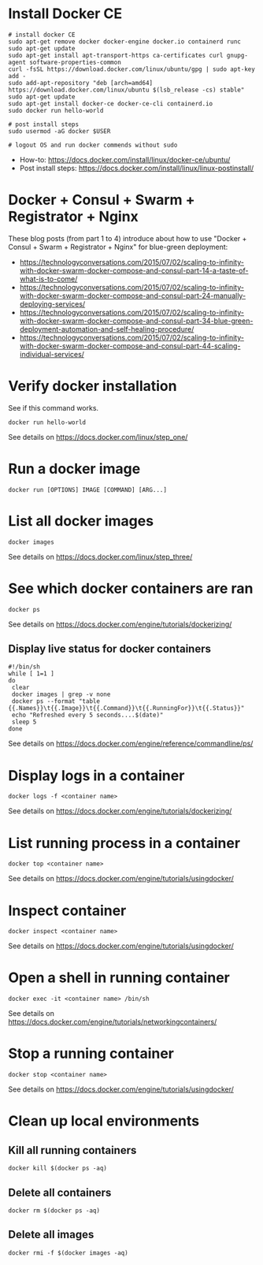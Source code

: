 # Install Docker CE

```
# install docker CE
sudo apt-get remove docker docker-engine docker.io containerd runc
sudo apt-get update
sudo apt-get install apt-transport-https ca-certificates curl gnupg-agent software-properties-common
curl -fsSL https://download.docker.com/linux/ubuntu/gpg | sudo apt-key add -
sudo add-apt-repository "deb [arch=amd64] https://download.docker.com/linux/ubuntu $(lsb_release -cs) stable"
sudo apt-get update
sudo apt-get install docker-ce docker-ce-cli containerd.io
sudo docker run hello-world

# post install steps
sudo usermod -aG docker $USER

# logout OS and run docker commends without sudo
```

* How-to: <https://docs.docker.com/install/linux/docker-ce/ubuntu/>
* Post install steps: <https://docs.docker.com/install/linux/linux-postinstall/>

# Docker + Consul + Swarm + Registrator + Nginx

These blog posts (from part 1 to 4) introduce about how to use "Docker + Consul + Swarm + Registrator + Nginx" for blue-green deployment:

* <https://technologyconversations.com/2015/07/02/scaling-to-infinity-with-docker-swarm-docker-compose-and-consul-part-14-a-taste-of-what-is-to-come/>
* <https://technologyconversations.com/2015/07/02/scaling-to-infinity-with-docker-swarm-docker-compose-and-consul-part-24-manually-deploying-services/>
* <https://technologyconversations.com/2015/07/02/scaling-to-infinity-with-docker-swarm-docker-compose-and-consul-part-34-blue-green-deployment-automation-and-self-healing-procedure/>
* <https://technologyconversations.com/2015/07/02/scaling-to-infinity-with-docker-swarm-docker-compose-and-consul-part-44-scaling-individual-services/>

# Verify docker installation

See if this command works.

    docker run hello-world

See details on <https://docs.docker.com/linux/step_one/>

# Run a docker image

    docker run [OPTIONS] IMAGE [COMMAND] [ARG...]

# List all docker images

    docker images

See details on <https://docs.docker.com/linux/step_three/>

# See which docker containers are ran

    docker ps 

See details on <https://docs.docker.com/engine/tutorials/dockerizing/>

## Display live status for docker containers

    #!/bin/sh
    while [ 1=1 ]
    do
     clear
     docker images | grep -v none
     docker ps --format "table {{.Names}}\t{{.Image}}\t{{.Command}}\t{{.RunningFor}}\t{{.Status}}"
     echo "Refreshed every 5 seconds....$(date)"
     sleep 5
    done


See details on <https://docs.docker.com/engine/reference/commandline/ps/>

# Display logs in a container

    docker logs -f <container name>

See details on <https://docs.docker.com/engine/tutorials/dockerizing/>

# List running process in a container

    docker top <container name>

See details on <https://docs.docker.com/engine/tutorials/usingdocker/>

# Inspect container

    docker inspect <container name>

See details on <https://docs.docker.com/engine/tutorials/usingdocker/>

# Open a shell in running container

    docker exec -it <container name> /bin/sh

See details on <https://docs.docker.com/engine/tutorials/networkingcontainers/>

# Stop a running container

    docker stop <container name>

See details on <https://docs.docker.com/engine/tutorials/usingdocker/>

# Clean up local environments

## Kill all running containers

    docker kill $(docker ps -aq)

## Delete all containers

    docker rm $(docker ps -aq)

## Delete all images

    docker rmi -f $(docker images -aq)
